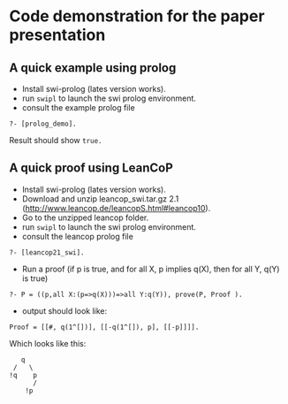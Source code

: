 # Code demonstration for the paper presentation


## A quick example using prolog

- Install swi-prolog (lates version works).
- run `swipl` to launch the swi prolog environment.
- consult the example prolog file 

```
?- [prolog_demo].
```

Result should show ```true.```


## A quick proof using LeanCoP

- Install swi-prolog (lates version works).
- Download and unzip leancop_swi.tar.gz 2.1 (http://www.leancop.de/leancopS.html#leancop10).
- Go to the unzipped leancop folder.
- run `swipl` to launch the swi prolog environment.
- consult the leancop prolog file 

```
?- [leancop21_swi].
```

- Run a proof (if p is true, and for all X, p implies q(X), then for all Y, q(Y) is true)

```
?- P = ((p,all X:(p=>q(X)))=>all Y:q(Y)), prove(P, Proof ).
```

- output should look like:

```
Proof = [[#, q(1^[])], [[-q(1^[]), p], [[-p]]]].
```

Which looks like this:

       q
     /   \
    !q    p
          /
        !p
